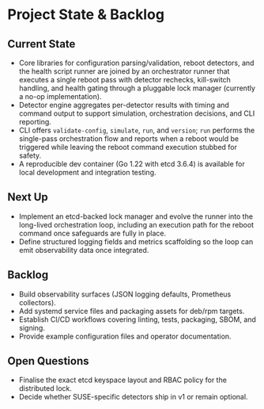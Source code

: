 # Project State & Backlog

## Current State
- Core libraries for configuration parsing/validation, reboot detectors, and the
  health script runner are joined by an orchestrator runner that executes a
  single reboot pass with detector rechecks, kill-switch handling, and health
  gating through a pluggable lock manager (currently a no-op implementation).
- Detector engine aggregates per-detector results with timing and command output
  to support simulation, orchestration decisions, and CLI reporting.
- CLI offers `validate-config`, `simulate`, `run`, and `version`; `run`
  performs the single-pass orchestration flow and reports when a reboot would
  be triggered while leaving the reboot command execution stubbed for safety.
- A reproducible dev container (Go 1.22 with etcd 3.6.4) is available for local
  development and integration testing.

## Next Up
- Implement an etcd-backed lock manager and evolve the runner into the
  long-lived orchestration loop, including an execution path for the reboot
  command once safeguards are fully in place.
- Define structured logging fields and metrics scaffolding so the loop can emit
  observability data once integrated.

## Backlog
- Build observability surfaces (JSON logging defaults, Prometheus collectors).
- Add systemd service files and packaging assets for deb/rpm targets.
- Establish CI/CD workflows covering linting, tests, packaging, SBOM, and signing.
- Provide example configuration files and operator documentation.

## Open Questions
- Finalise the exact etcd keyspace layout and RBAC policy for the distributed lock.
- Decide whether SUSE-specific detectors ship in v1 or remain optional.
